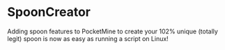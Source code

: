 # SpoonCreator
Adding spoon features to PocketMine to create your 102% unique (totally legit) spoon is now as easy as running a script on Linux!
